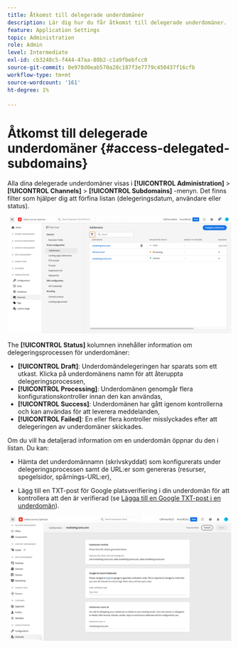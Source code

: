 ```yaml
---
title: Åtkomst till delegerade underdomäner
description: Lär dig hur du får åtkomst till delegerade underdomäner.
feature: Application Settings
topic: Administration
role: Admin
level: Intermediate
exl-id: cb3248c5-f444-47aa-80b2-c1a9fbebfcc0
source-git-commit: 0e978d0eab570a28c187f3e7779c450437f16cfb
workflow-type: tm+mt
source-wordcount: '161'
ht-degree: 1%

---
```


# Åtkomst till delegerade underdomäner {#access-delegated-subdomains}

Alla dina delegerade underdomäner visas i **[!UICONTROL Administration]** > **[!UICONTROL Channels]** > **[!UICONTROL Subdomains]** -menyn. Det finns filter som hjälper dig att förfina listan (delegeringsdatum, användare eller status).

![](assets/subdomain-list.png)

The **[!UICONTROL Status]** kolumnen innehåller information om delegeringsprocessen för underdomäner:

* **[!UICONTROL Draft]**: Underdomändelegeringen har sparats som ett utkast. Klicka på underdomänens namn för att återuppta delegeringsprocessen,
* **[!UICONTROL Processing]**: Underdomänen genomgår flera konfigurationskontroller innan den kan användas,
* **[!UICONTROL Success]**: Underdomänen har gått igenom kontrollerna och kan användas för att leverera meddelanden,
* **[!UICONTROL Failed]**: En eller flera kontroller misslyckades efter att delegeringen av underdomäner skickades.

Om du vill ha detaljerad information om en underdomän öppnar du den i listan. Du kan:

* Hämta det underdomännamn (skrivskyddat) som konfigurerats under delegeringsprocessen samt de URL:er som genereras (resurser, spegelsidor, spårnings-URL:er),

* Lägg till en TXT-post för Google platsverifiering i din underdomän för att kontrollera att den är verifierad (se [Lägga till en Google TXT-post i en underdomän](google-txt.md)).

![](assets/subdomain-delegated.png)
